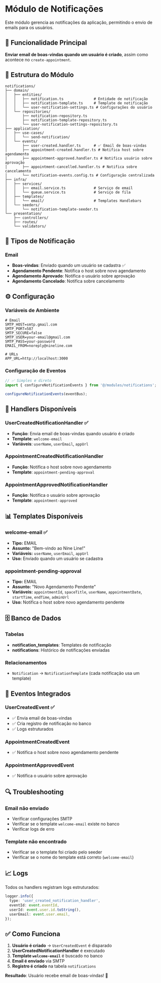 # Módulo de Notificações

Este módulo gerencia as notificações da aplicação, permitindo o envio de emails para os usuários.

## 🎯 Funcionalidade Principal

**Enviar email de boas-vindas quando um usuário é criado**, assim como acontece no `create-appointment`.

## 📁 Estrutura do Módulo

```
notifications/
├── domain/
│   ├── entities/
│   │   ├── notification.ts              # Entidade de notificação
│   │   ├── notification-template.ts     # Template de notificação
│   │   └── user-notification-settings.ts # Configurações do usuário
│   └── repositories/
│       ├── notification-repository.ts
│       ├── notification-template-repository.ts
│       └── user-notification-settings-repository.ts
├── application/
│   ├── use-cases/
│   │   └── send-notification/
│   └── events/
│       ├── user-created.handler.ts      # ✅ Email de boas-vindas
│       ├── appointment-created.handler.ts # Notifica host sobre agendamento
│       ├── appointment-approved.handler.ts # Notifica usuário sobre aprovação
│       ├── appointment-cancelled.handler.ts # Notifica sobre cancelamento
│       └── notification-events.config.ts # Configuração centralizada
├── infra/
│   ├── services/
│   │   ├── email.service.ts             # Serviço de email
│   │   └── queue.service.ts             # Serviço de fila
│   ├── templates/
│   │   └── email/                       # Templates Handlebars
│   └── seeders/
│       └── notification-template-seeder.ts
└── presentation/
    ├── controllers/
    ├── routes/
    └── validators/
```

## 📧 Tipos de Notificação

### Email

- **Boas-vindas**: Enviado quando um usuário se cadastra ✅
- **Agendamento Pendente**: Notifica o host sobre novo agendamento
- **Agendamento Aprovado**: Notifica o usuário sobre aprovação
- **Agendamento Cancelado**: Notifica sobre cancelamento

## ⚙️ Configuração

### Variáveis de Ambiente

```env
# Email
SMTP_HOST=smtp.gmail.com
SMTP_PORT=587
SMTP_SECURE=false
SMTP_USER=your-email@gmail.com
SMTP_PASS=your-password
EMAIL_FROM=noreply@nineline.com

# URLs
APP_URL=http://localhost:3000
```

### Configuração de Eventos

```typescript
// ✅ Simples e direto
import { configureNotificationEvents } from '@/modules/notifications';

configureNotificationEvents(eventBus);
```

## 🎯 Handlers Disponíveis

### UserCreatedNotificationHandler ✅

- **Função**: Envia email de boas-vindas quando usuário é criado
- **Template**: `welcome-email`
- **Variáveis**: `userName`, `userEmail`, `appUrl`

### AppointmentCreatedNotificationHandler

- **Função**: Notifica o host sobre novo agendamento
- **Template**: `appointment-pending-approval`

### AppointmentApprovedNotificationHandler

- **Função**: Notifica o usuário sobre aprovação
- **Template**: `appointment-approved`

## 📊 Templates Disponíveis

### welcome-email ✅

- **Tipo:** EMAIL
- **Assunto:** "Bem-vindo ao Nine Line!"
- **Variáveis:** `userName`, `userEmail`, `appUrl`
- **Uso:** Enviado quando um usuário se cadastra

### appointment-pending-approval

- **Tipo:** EMAIL
- **Assunto:** "Novo Agendamento Pendente"
- **Variáveis:** `appointmentId`, `spaceTitle`, `userName`, `appointmentDate`, `startTime`, `endTime`, `adminUrl`
- **Uso:** Notifica o host sobre novo agendamento pendente

## 🗄️ Banco de Dados

### Tabelas

- **notification_templates**: Templates de notificação
- **notifications**: Histórico de notificações enviadas

### Relacionamentos

- `Notification` → `NotificationTemplate` (cada notificação usa um template)

## 🎯 Eventos Integrados

### UserCreatedEvent ✅

- ✅ Envia email de boas-vindas
- ✅ Cria registro de notificação no banco
- ✅ Logs estruturados

### AppointmentCreatedEvent

- ✅ Notifica o host sobre novo agendamento pendente

### AppointmentApprovedEvent

- ✅ Notifica o usuário sobre aprovação

## 🔍 Troubleshooting

### Email não enviado

- Verificar configurações SMTP
- Verificar se o template `welcome-email` existe no banco
- Verificar logs de erro

### Template não encontrado

- Verificar se o template foi criado pelo seeder
- Verificar se o nome do template está correto (`welcome-email`)

## 📈 Logs

Todos os handlers registram logs estruturados:

```typescript
logger.info({
  type: 'user_created_notification_handler',
  eventId: event.eventId,
  userId: event.user.id.toString(),
  userEmail: event.user.email,
});
```

## ✅ Como Funciona

1. **Usuário é criado** → `UserCreatedEvent` é disparado
2. **UserCreatedNotificationHandler** é executado
3. **Template `welcome-email`** é buscado no banco
4. **Email é enviado** via SMTP
5. **Registro é criado** na tabela `notifications`

**Resultado**: Usuário recebe email de boas-vindas! 🎉
